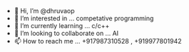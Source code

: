 - 👋 Hi, I’m @dhruvaop
- 👀 I’m interested in ... competative programming 
- 🌱 I’m currently learning ... c/c++
- 💞️ I’m looking to collaborate on ... AI
- 📫 How to reach me ... +917987310528 , +919977801942

<!---
dhruvaop/dhruvaop is a ✨ special ✨ repository because its `README.md` (this file) appears on your GitHub profile.
You can click the Preview link to take a look at your changes.
--->
